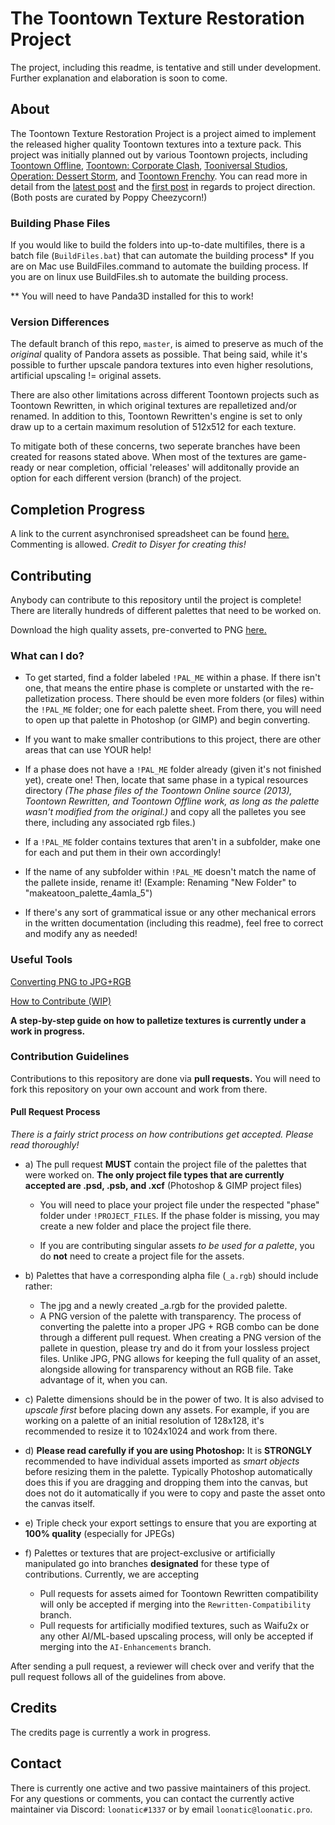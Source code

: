 # The Toontown Texture Restoration Project

The project, including this readme, is tentative and still under development. Further explanation and elaboration is soon to come. 

## About
The Toontown Texture Restoration Project is a project aimed to implement the released higher quality Toontown textures into a texture pack. This project was initially planned out by various Toontown projects, including [Toontown Offline](https://ttoffline.com), [Toontown: Corporate Clash](https://corporateclash.net), [Tooniversal Studios](https://tooniversal.com), [Operation: Dessert Storm](https://opdessertstorm.com), and [Toontown Frenchy](https://toontownfrenchy.fr).
You can read more in detail from the [latest post](https://www.reddit.com/r/Toontown/comments/hpnoqj/the_first_release_of_the_source_quality_toontown/) and the [first post](https://www.reddit.com/r/Toontown/comments/h0zmdo/psa_in_regards_to_getting_the_toontown_online_hd/) in regards to project direction. (Both posts are curated by Poppy Cheezycorn!)

### Building Phase Files
If you would like to build the folders into up-to-date multifiles, there is a batch file (``BuildFiles.bat``) that can automate the building process*
If you are on Mac use BuildFiles.command to automate the building process. If you are on linux use BuildFiles.sh to automate the building process.

** You will need to have Panda3D installed for this to work!

### Version Differences
The default branch of this repo, ``master``, is aimed to preserve as much of the *original* quality of Pandora assets as possible. That being said, while it's possible to further upscale pandora textures into even higher resolutions, artificial upscaling != original assets.

There are also other limitations across different Toontown projects such as Toontown Rewritten, in which original textures are repalletized and/or renamed. In addition to this, Toontown Rewritten's engine is set to only draw up to a certain maximum resolution of 512x512 for each texture.

To mitigate both of these concerns, two seperate branches have been created for reasons stated above. When most of the textures are game-ready or near completion, official 'releases' will additonally provide an option for each different version (branch) of the project.

## Completion Progress
A link to the current asynchronised spreadsheet can be found [here.](https://docs.google.com/spreadsheets/d/1B_1q37iiUtAJ18XSbzQIP_r2O9h2qI8J_DuxZ-eZtNw/edit?usp=sharing) Commenting is allowed. *Credit to Disyer for creating this!*

## Contributing

Anybody can contribute to this repository until the project is complete! There are literally hundreds of different palettes that need to be worked on. 

Download the high quality assets, pre-converted to PNG [here.](https://drive.google.com/file/d/1MoNHyylltRopR5Tb-FAx7RGxDLUuZgKY/view)

### What can I do?

 * To get started, find a folder labeled ``!PAL_ME`` within a phase. If there isn't one, that means the entire phase is complete or unstarted with the re-palletization process. There should be even more folders (or files) within the ``!PAL_ME`` folder; one for each palette sheet. From there, you will need to open up that palette in Photoshop (or GIMP) and begin converting.
 
 * If you want to make smaller contributions to this project, there are other areas that can use YOUR help!
  * If a phase does not have a ``!PAL_ME`` folder already (given it's not finished yet), create one! Then, locate that same phase in a typical resources directory *(The phase files of the Toontown Online source (2013), Toontown Rewritten, and Toontown Offline work, as long as the palette wasn't modified from the original.)* and copy all the palletes you see there, including any associated rgb files.)
  * If a ``!PAL_ME`` folder contains textures that aren't in a subfolder, make one for each and put them in their own accordingly! 
  * If the name of any subfolder within ``!PAL_ME`` doesn't match the name of the pallete inside, rename it! (Example: Renaming "New Folder" to "makeatoon_palette_4amla_5")
  * If there's any sort of grammatical issue or any other mechanical errors in the written documentation (including this readme), feel free to correct and modify any as needed!
  

### Useful Tools
[Converting PNG to JPG+RGB](https://github.com/Toontown-Texture-Restoration/Toontown-Texture-Restoration/wiki/Converting-PNG-Files-to-JPG-RGB)

[How to Contribute (WIP)](https://github.com/Toontown-Texture-Restoration/Toontown-Texture-Restoration/wiki/How-to-Contribute:-A-Step-by-Step-Guide)

**A step-by-step guide on how to palletize textures is currently under a work in progress.** 

### Contribution Guidelines

Contributions to this repository are done via **pull requests.** You will need to fork this repository on your own account and work from there.

#### Pull Request Process

*There is a fairly strict process on how contributions get accepted. Please read thoroughly!* 

* a) The pull request **MUST** contain the project file of the palettes that were worked on.
**The only project file types that are currently accepted are .psd, .psb, and .xcf** (Photoshop & GIMP project files) 
  * You will need to place your project file under the respected "phase" folder under ``!PROJECT_FILES``. If the phase folder is missing, you may create a new folder and place the project file there.

  * If you are contributing singular assets *to be used for a palette*, you do **not** need to create a project file for the assets.

* b) Palettes that have a corresponding alpha file (``_a.rgb``) should include rather:
   * The jpg and a newly created _a.rgb for the provided palette.
   * A PNG version of the palette with transparency. The process of converting the palette into a proper JPG + RGB combo can be done through a different pull request. When creating a PNG version of the pallete in question, please try and do it from your lossless project files. Unlike JPG, PNG allows for keeping the full quality of an asset, alongside allowing for transparency without an RGB file. Take advantage of it, when you can.

* c) Palette dimensions should be in the power of two. It is also  advised to *upscale first* before placing down any assets. For example, if you are working on a palette of an initial resolution of 128x128, it's recommended to resize it to 1024x1024 and work from there.

* d) **Please read carefully if you are using Photoshop:** It is __STRONGLY__ recommended to have individual assets imported as *smart objects* before resizing them in the palette. Typically Photoshop automatically does this if you are dragging and dropping them into the canvas, but does not do it automatically if you were to copy and paste the asset onto the canvas itself.

* e) Triple check your export settings to ensure that you are exporting at **100% quality** (especially for JPEGs)

* f) Palettes or textures that are project-exclusive or artificially manipulated go into branches **designated** for these type of contributions. Currently, we are accepting
  * Pull requests for assets aimed for Toontown Rewritten compatibility will only be accepted if merging into the ``Rewritten-Compatibility`` branch.
  * Pull requests for artificially modified textures, such as Waifu2x or any other AI/ML-based upscaling process, will only be accepted if merging into the ``AI-Enhancements`` branch. 

After sending a pull request, a reviewer will check over and verify that the pull request follows all of the guidelines from above.

## Credits

The credits page is currently a work in progress.

## Contact

 There is currently one active and two passive maintainers of this project. For any questions or comments, you can contact the currently active maintainer via Discord: ``loonatic#1337`` or by email ``loonatic@loonatic.pro``. 

